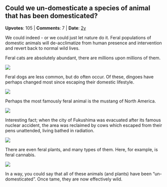 ## Could we un-domesticate a species of animal that has been domesticated?
    
**Upvotes**: 105 | **Comments**: 7 | **Date**: [2y](https://www.quora.com/Could-we-un-domesticate-a-species-of-animal-that-has-been-domesticated/answer/Gary-Meaney)

We could indeed - or we could just let nature do it. Feral populations of domestic animals will de-acclimatize from human presence and intervention and revert back to normal wild lives.

Feral cats are absolutely abundant, there are millions upon millions of them.

![](https://qph.fs.quoracdn.net/main-qimg-569badb55ae9bafff693f75d49351f0b-lq)

Feral dogs are less common, but do often occur. Of these, dingoes have perhaps changed most since escaping their domestic lifestyle.

![](https://qph.fs.quoracdn.net/main-qimg-b9629786696451197f91f0d48000fa56-lq)

Perhaps the most famously feral animal is the mustang of North America.

![](https://qph.fs.quoracdn.net/main-qimg-d3784c728482dba56771826e38fe3d3a-lq)

Interesting fact; when the city of Fukushima was evacuated after its famous nuclear accident, the area was reclaimed by cows which escaped from their pens unattended, living bathed in radiation.

![](https://qph.fs.quoracdn.net/main-qimg-788b485ee64280ea50fbcfd91be6a28f-lq)

There are even feral plants, and many types of them. Here, for example, is feral cannabis.

![](https://qph.fs.quoracdn.net/main-qimg-e54afc30ec1203a72dc5ff00b9604a67-lq)

In a way, you could say that all of these animals (and plants) have been “un-domesticated”. Once tame, they are now effectively wild.

